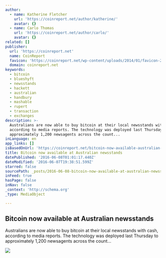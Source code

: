```yaml
---
author:
  - name: Katherine Fletcher
    url: 'https://coinreport.net/author/katherine/'
    avatar: {}
  - name: Carlo Thomas
    url: 'https://coinreport.net/author/carlo/'
    avatar: {}
related: []
publisher:
  url: 'https://coinreport.net'
  name: CoinReport
  favicon: 'https://coinreport.net/wp-content/uploads/2014/01/favicon-2.ico'
  domain: coinreport.net
keywords:
  - bitcoin
  - blueshyft
  - newsstands
  - hackett
  - australian
  - handbury
  - mashable
  - rupert
  - transaction
  - exchanges
description: >-
  Australians are now able to buy bitcoin at their local newsstands with cash,
  according to media reports. The technology was deployed last Thursday to
  approximately 1,200 newsagents across the count...
inLanguage: en
app_links: []
isBasedOnUrl: 'https://coinreport.net/bitcoin-now-available-australian-newsstands/'
title: Bitcoin now available at Australian newsstands
datePublished: '2016-06-08T01:01:17.440Z'
dateModified: '2016-06-07T19:38:51.599Z'
starred: false
sourcePath: _posts/2016-06-08-bitcoin-now-available-at-australian-newsstands.md
inFeed: true
hasPage: false
inNav: false
_context: 'http://schema.org'
_type: MediaObject

---
```

<article style=""><h1>Bitcoin now available at Australian newsstands</h1><p>Australians are now able to buy bitcoin at their local newsstands with cash, according to media reports. The technology was deployed last Thursday to approximately 1,200 newsagents across the count...</p><img src="https://coinreport.net/wp-content/uploads/2016/03/Australian-flag-150x150.png" /></article>